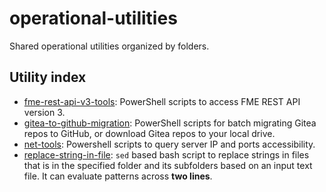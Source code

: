 # operational-utilities
Shared operational utilities organized by folders.

## Utility index
- [fme-rest-api-v3-tools](https://github.com/bcgov/operational-utilities/tree/main/fme-rest-api-v3-tools): PowerShell scripts to access FME REST API version 3.
- [gitea-to-github-migration](https://github.com/bcgov/operational-utilities/tree/main/gitea-to-github-migration): PowerShell scripts for batch migrating Gitea repos to GitHub, or download Gitea repos to your local drive.
- [net-tools](https://github.com/bcgov/operational-utilities/tree/main/net-tools): Powershell scripts to query server IP and ports accessibility.
- [replace-string-in-file](https://github.com/bcgov/operational-utilities/tree/main/replace-string-in-files): `sed` based bash script to replace strings in files that is in the specified folder and its subfolders based on an input text file. It can evaluate patterns across <b>two lines</b>.
